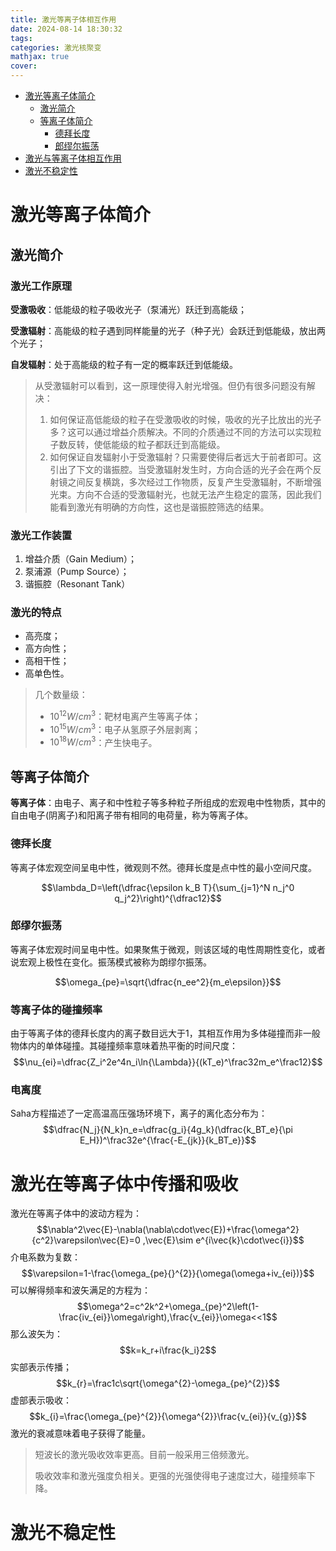 ```yaml
---
title: 激光等离子体相互作用
date: 2024-08-14 18:30:32
tags: 
categories: 激光核聚变
mathjax: true
cover: 
---
```

- [激光等离子体简介](#激光等离子体简介)
  - [激光简介](#激光简介)
  - [等离子体简介](#等离子体简介)
    - [德拜长度](#德拜长度)
    - [郎缪尔振荡](#郎缪尔振荡)
- [激光与等离子体相互作用](#激光与等离子体相互作用)
- [激光不稳定性](#激光不稳定性)


# 激光等离子体简介

## 激光简介

### 激光工作原理

**受激吸收**：低能级的粒子吸收光子（泵浦光）跃迁到高能级；

**受激辐射**：高能级的粒子遇到同样能量的光子（种子光）会跃迁到低能级，放出两个光子；

**自发辐射**：处于高能级的粒子有一定的概率跃迁到低能级。

> 从受激辐射可以看到，这一原理使得入射光增强。但仍有很多问题没有解决：
> 1. 如何保证高低能级的粒子在受激吸收的时候，吸收的光子比放出的光子多？这可以通过增益介质解决。不同的介质通过不同的方法可以实现粒子数反转，使低能级的粒子都跃迁到高能级。
> 2. 如何保证自发辐射小于受激辐射？只需要使得后者远大于前者即可。这引出了下文的谐振腔。当受激辐射发生时，方向合适的光子会在两个反射镜之间反复横跳，多次经过工作物质，反复产生受激辐射，不断增强光束。方向不合适的受激辐射光，也就无法产生稳定的震荡，因此我们能看到激光有明确的方向性，这也是谐振腔筛选的结果。

### 激光工作装置

1. 增益介质（Gain Medium）；
2. 泵浦源（Pump Source）；
3. 谐振腔（Resonant Tank）

### 激光的特点
- 高亮度；
- 高方向性；
- 高相干性；
- 高单色性。

> 几个数量级：
> - $10^{12}W/cm^3$：靶材电离产生等离子体；
> - $10^{15}W/cm^3$：电子从氢原子外层剥离；
> - $10^{18}W/cm^3$：产生快电子。
## 等离子体简介

**等离子体**：由电子、离子和中性粒子等多种粒子所组成的宏观电中性物质，其中的自由电子(阴离子)和阳离子带有相同的电荷量，称为等离子体。

### 德拜长度
等离子体宏观空间呈电中性，微观则不然。德拜长度是点中性的最小空间尺度。

$$\lambda_D=\left(\dfrac{\epsilon k_B T}{\sum_{j=1}^N n_j^0 q_j^2}\right)^{\dfrac12}$$

### 郎缪尔振荡
等离子体宏观时间呈电中性。如果聚焦于微观，则该区域的电性周期性变化，或者说宏观上极性在变化。振荡模式被称为朗缪尔振荡。

$$\omega_{pe}=\sqrt{\dfrac{n_ee^2}{m_e\epsilon}}$$

### 等离子体的碰撞频率

由于等离子体的德拜长度内的离子数目远大于1，其相互作用为多体碰撞而非一般物体内的单体碰撞。其碰撞频率意味着热平衡的时间尺度：
$$\nu_{ei}=\dfrac{Z_i^2e^4n_i\ln{\Lambda}}{(kT_e)^\frac32m_e^\frac12}$$
### 电离度
Saha方程描述了一定高温高压强场环境下，离子的离化态分布为：
$$\dfrac{N_j}{N_k}n_e=\dfrac{g_i}{4g_k}(\dfrac{k_BT_e}{\pi E_H})^\frac32e^{\frac{-E_{jk}}{k_BT_e}}$$

# 激光在等离子体中传播和吸收
激光在等离子体中的波动方程为：
$$\nabla^2\vec{E}-\nabla(\nabla\cdot\vec{E})+\frac{\omega^2}{c^2}\varepsilon\vec{E}=0 ,\vec{E}\sim e^{i\vec{k}\cdot\vec{i}}$$
介电系数为复数：
$$\varepsilon=1-\frac{\omega_{pe}{}^{2}}{\omega(\omega+iv_{ei})}$$
可以解得频率和波矢满足的方程为：
$$\omega^2=c^2k^2+\omega_{pe}^2\left(1-\frac{iv_{ei}}\omega\right),\frac{v_{ei}}\omega<<1$$
那么波矢为：
$$k=k_r+i\frac{k_i}2$$
实部表示传播；
$$k_{r}=\frac1c\sqrt{\omega^{2}-\omega_{pe}^{2}}$$
虚部表示吸收：
$$k_{i}=\frac{\omega_{pe}^{2}}{\omega^{2}}\frac{v_{ei}}{v_{g}}$$
激光的衰减意味着电子获得了能量。
> 短波长的激光吸收效率更高。目前一般采用三倍频激光。
>
> 吸收效率和激光强度负相关。更强的光强使得电子速度过大，碰撞频率下降。
# 激光不稳定性

